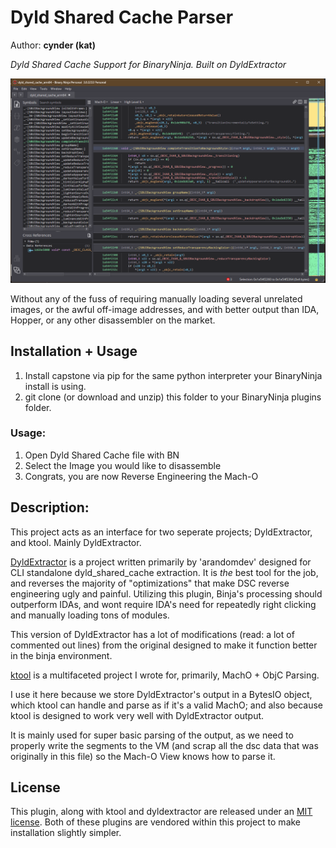 # Dyld Shared Cache Parser
Author: **cynder (kat)**

_Dyld Shared Cache Support for BinaryNinja. Built on DyldExtractor_

![BinaryNinja Screenshot](.github/sbui.png?raw=true "Screenshot")

Without any of the fuss of requiring manually loading several unrelated images, or the awful off-image addresses, and with better output than IDA, Hopper, or any other disassembler on the market. 

## Installation + Usage

1. Install capstone via pip for the same python interpreter your BinaryNinja install is using. 
2. git clone (or download and unzip) this folder to your BinaryNinja plugins folder.

### Usage:

1. Open Dyld Shared Cache file with BN
2. Select the Image you would like to disassemble
3. Congrats, you are now Reverse Engineering the Mach-O

## Description:

This project acts as an interface for two seperate projects; DyldExtractor, and ktool. Mainly DyldExtractor.

[DyldExtractor](https://github.com/arandomdev/DyldExtractor) is a project written primarily by 'arandomdev' designed for CLI standalone dyld_shared_cache extraction. It is *the* best tool for the job, and reverses the majority of "optimizations" that make DSC reverse engineering ugly and painful. Utilizing this plugin, Binja's processing should outperform IDAs, and wont require IDA's need for repeatedly right clicking and manually loading tons of modules.

This version of DyldExtractor has a lot of modifications (read: a lot of commented out lines) from the original designed to make it function better in the binja environment. 

[ktool](https://github.com/cxnder/ktool) is a multifaceted project I wrote for, primarily, MachO + ObjC Parsing.

I use it here because we store DyldExtractor's output in a BytesIO object, which ktool can handle and parse as if it's a valid MachO; and also because ktool is designed to work very well with DyldExtractor output. 

It is mainly used for super basic parsing of the output, as we need to properly write the segments to the VM (and scrap all the dsc data that was originally in this file) so the Mach-O View knows how to parse it. 

## License

This plugin, along with ktool and dyldextractor are released under an [MIT license](./license). Both of these plugins are vendored within this project to make installation slightly simpler. 
